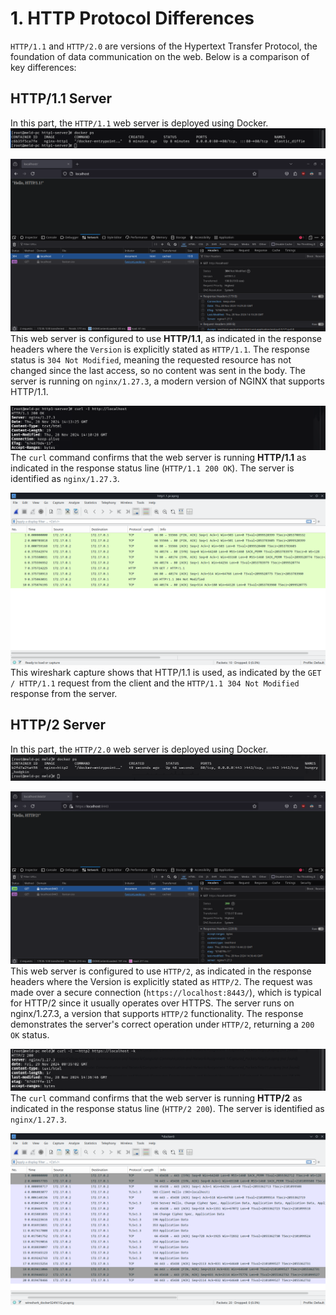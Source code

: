 # 1. HTTP Protocol Differences

`HTTP/1.1` and `HTTP/2.0` are versions of the Hypertext Transfer Protocol, the foundation of data communication on the web. Below is a comparison of key differences:

## HTTP/1.1 Server

In this part, the `HTTP/1.1` web server is deployed using Docker.
![dockerps1](./Images/dockerps1.png)

![browser1](./Images/browser1.png)
This web server is configured to use **HTTP/1.1**, as indicated in the response headers where the `Version` is explicitly stated as `HTTP/1.1`. The response status is `304 Not Modified`, meaning the requested resource has not changed since the last access, so no content was sent in the body. The server is running on `nginx/1.27.3`, a modern version of NGINX that supports HTTP/1.1.

![curl1](./Images/curl1.png)
The `curl` command confirms that the web server is running **HTTP/1.1** as indicated in the response status line (`HTTP/1.1 200 OK`). The server is identified as `nginx/1.27.3`.

![wireshark1](./Images/wireshark1.png)
This wireshark capture shows that HTTP/1.1 is used, as indicated by the `GET / HTTP/1.1` request from the client and the `HTTP/1.1 304 Not Modified` response from the server.

## HTTP/2 Server

In this part, the `HTTP/2.0` web server is deployed using Docker.
![dockerps1](./Images/dockerps2.png)

![browser2](./Images/browser2.png)
This web server is configured to use `HTTP/2`, as indicated in the response headers where the Version is explicitly stated as `HTTP/2`. The request was made over a secure connection (`https://localhost:8443/`), which is typical for HTTP/2 since it usually operates over HTTPS. The server runs on nginx/1.27.3, a version that supports `HTTP/2` functionality. The response demonstrates the server's correct operation under `HTTP/2`, returning a `200 OK` status.

![curl2](./Images/curl2.png)
The `curl` command confirms that the web server is running **HTTP/2** as indicated in the response status line (`HTTP/2 200`). The server is identified as `nginx/1.27.3`.

![wireshark2](./Images/wireshark2.png)